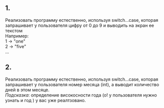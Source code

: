 ## 1.
Реализовать программу естественно, используя switch...case, которая запрашивает у пользователя цифру от 0 до 9 и выводить на экран ее текстом     
Например:     
1 -> "one"  
2 -> "five"  
...
    

## 2.
Реализовать программу естественно, используя switch...case, которая запрашивает у пользователя номер месяца (int), а выводит количество дней в этом месяце.  
*Подсказка*: определение високосности года (o! у пользователя нужно узнать и год ) у вас уже реалтзовано.


